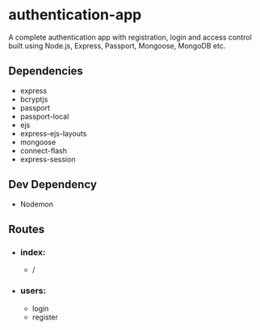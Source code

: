 # authentication-app
A complete authentication app with registration, login and access control built using Node.js, Express, Passport, Mongoose, MongoDB etc.

## Dependencies
- express
- bcryptjs
- passport
- passport-local
- ejs
- express-ejs-layouts
- mongoose
- connect-flash
- express-session

## Dev Dependency
- Nodemon

## Routes
- ### index:
    - /
- ### users: 
    - login
    - register
